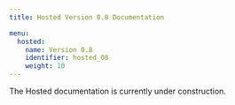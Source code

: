 ```yaml
---
title: Hosted Version 0.8 Documentation

menu:
  hosted:
    name: Version 0.8
    identifier: hosted_08
    weight: 10
---
```


The Hosted documentation is currently under construction.
